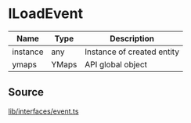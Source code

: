 # ILoadEvent

| Name     | Type  | Description                |
| -------- | ----- | -------------------------- |
| instance | any   | Instance of created entity |
| ymaps    | YMaps | API global object          |

## Source

[lib/interfaces/event.ts](https://github.com/ddubrava/angular8-yandex-maps/blob/master/projects/angular8-yandex-maps/src/lib/interfaces/event.ts)
